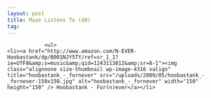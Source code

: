```yaml
---
layout: post
title: Maze Listens To (40)
tag: 
---
```



                <ul>
    <li><a href="http://www.amazon.com/N-EVER-Hoobastank/dp/B001NJY5TY/ref=sr_1_1?ie=UTF8&amp;s=music&amp;qid=1243113812&amp;sr=8-1"><img class="alignnone size-thumbnail wp-image-4316 valign" title="hoobastank_-_fornever" src="/uploads/2009/05/hoobastank_-_fornever-150x150.jpg" alt="hoobastank_-_fornever" width="150" height="150" /> Hoobastank - For(n)ever</a></li>
</ul>
            

